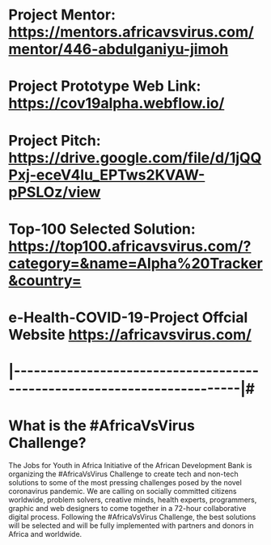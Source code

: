 # Project Mentor: https://mentors.africavsvirus.com/mentor/446-abdulganiyu-jimoh
# Project Prototype Web Link: https://cov19alpha.webflow.io/
# Project Pitch: https://drive.google.com/file/d/1jQQPxj-eceV4lu_EPTws2KVAW-pPSLOz/view
# Top-100 Selected Solution: https://top100.africavsvirus.com/?category=&name=Alpha%20Tracker&country=
# e-Health-COVID-19-Project Offcial Website https://africavsvirus.com/
# |------------------------------------------------------------------------|#
# What is the #AfricaVsVirus Challenge?
The Jobs for Youth in Africa Initiative of the African Development Bank is organizing the #AfricaVsVirus Challenge to create tech and non-tech solutions to some of the most pressing challenges posed by the novel coronavirus pandemic. We are calling on socially committed citizens worldwide, problem solvers, creative minds, health experts, programmers, graphic and web designers to come together in a 72-hour collaborative digital process.
Following the #AfricaVsVirus Challenge, the best solutions will be selected and will be fully implemented with partners and donors in Africa and worldwide.
